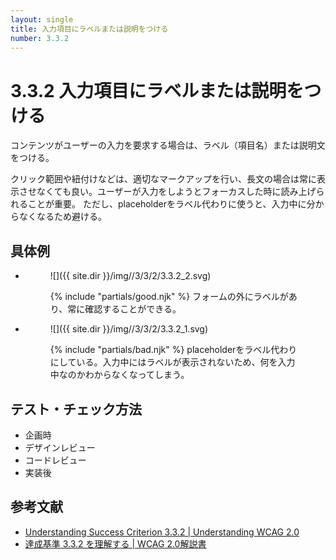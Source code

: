 ```yaml
---
layout: single
title: 入力項目にラベルまたは説明をつける
number: 3.3.2
---
```


# 3.3.2 入力項目にラベルまたは説明をつける

コンテンツがユーザーの入力を要求する場合は、ラベル（項目名）または説明文をつける。

クリック範囲や紐付けなどは、適切なマークアップを行い、長文の場合は常に表示させなくても良い。ユーザーが入力をしようとフォーカスした時に読み上げられることが重要。
ただし、placeholderをラベル代わりに使うと、入力中に分からなくなるため避ける。

## 具体例

<ul class="Figurelist">
<li>
<figure>

![]({{ site.dir }}/img//3/3/2/3.3.2_2.svg)
<figcaption>
{% include "partials/good.njk" %}
フォームの外にラベルがあり、常に確認することができる。</figcaption>
</figure>
</li>
<li>
<figure>

![]({{ site.dir }}/img//3/3/2/3.3.2_1.svg)
<figcaption>
{% include "partials/bad.njk" %}
placeholderをラベル代わりにしている。入力中にはラベルが表示されないため、何を入力中なのかわからなくなってしまう。</figcaption>
</figure>
</li>
</ul>

## テスト・チェック方法

- 企画時
- デザインレビュー
- コードレビュー
- 実装後

## 参考文献

- [Understanding Success Criterion 3.3.2 | Understanding WCAG 2.0](https://www.w3.org/TR/UNDERSTANDING-WCAG20/minimize-error-cues.html)
- [達成基準 3.3.2 を理解する | WCAG 2.0解説書](https://waic.jp/docs/UNDERSTANDING-WCAG20/minimize-error-cues.html)
